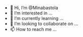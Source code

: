 - 👋 Hi, I’m @Minabastola
- 👀 I’m interested in ...
- 🌱 I’m currently learning ...
- 💞️ I’m looking to collaborate on ...
- 📫 How to reach me ...

<!---
Minabastola/Minabastola is a ✨ special ✨ repository because its `README.md` (this file) appears on your GitHub profile.
You can click the Preview link to take a look at your changes.
--->
